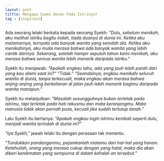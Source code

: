 ```yaml
---
layout: post
tittle: Mengapa Suami Bosan Pada Istrinya?
tag : [inspirasi]
---
```


Ada seorang lelaki berkata kepada seorang Syekh:
*"Dulu, sebelum menikah, aku melihat istriku begitu indah, tiada duanya di dunia ini. Ketika aku melamarnya, ternyata ada banyak wanita yang seindah dia. Ketika aku menikahinya, aku mulai merasa bahwa ada banyak wanita yang lebih cantik darinya. Sekarang, setelah hampir sepuluh tahun kami menikah, aku merasa bahwa semua wanita lebih menarik daripada istriku."*

Syekh itu menjawab: *"Apakah engkau tahu, ada yang jauh lebih parah dari yang kau alami saat ini?"* "Tidak." *"Seandainya, engkau menikahi seluruh wanita di dunia, tanpa terkecuali, maka engkau akan merasa bahwa anjing-anjing yang berkeliaran di jalan jauh lebih menarik bagimu daripada wanita manapun."*

Syekh itu melanjutkan: *"Masalah sesungguhnya bukan terletak pada istrimu, tapi terletak pada hati rakusmu dan mata keranjangmu. Mata manusia tidak akan pernah puas, kecuali jika sudah tertutup tanah."*

Lalu Syekh itu bertanya: *"Apakah engkau ingin istrimu kembali seperti dulu, menjadi wanita terindah di dunia ini?"*

*"Iya Syekh,"* jawab lelaki itu dengan perasaan tak menentu.

*"Tundukkan pandanganmu, pejamkanlah matamu dari hal-hal yang haram. Ketahuilah, orang yang merasa cukup dengan yang halal, maka dia akan diberi kenikmatan yang sempurna di dalam kehalal-an tersebut."*

